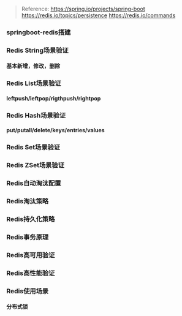 >Reference:
>https://spring.io/projects/spring-boot
>https://redis.io/topics/persistence
>https://redis.io/commands
### springboot-redis搭建
### Redis String场景验证
#### 基本新增，修改，删除

### Redis List场景验证
#### leftpush/leftpop/rigthpush/rightpop

### Redis Hash场景验证
#### put/putall/delete/keys/entries/values

### Redis Set场景验证
### Redis ZSet场景验证
### Redis自动淘汰配置
### Redis淘汰策略
### Redis持久化策略
### Redis事务原理
### Redis高可用验证
### Redis高性能验证
### Redis使用场景
#### 分布式锁
